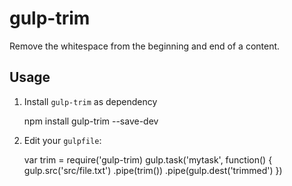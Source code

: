 gulp-trim
=========

Remove the whitespace from the beginning and end of a content.

Usage
-------

1. Install `gulp-trim` as dependency

    npm install gulp-trim --save-dev

2. Edit your `gulpfile`:

    var trim = require('gulp-trim)
    gulp.task('mytask', function() {
      gulp.src('src/file.txt')
        .pipe(trim())
        .pipe(gulp.dest('trimmed')
    })
